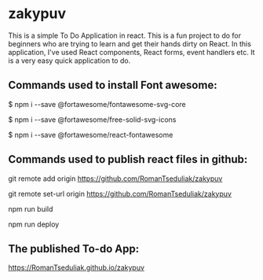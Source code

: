 # zakypuv

This is a simple To Do Application in react. This is a fun project to do for beginners who are trying to learn and get their hands dirty on React. In this application, I've used React components, React forms, event handlers etc. It is a very easy quick application to do.

## Commands used to install Font awesome:

$ npm i --save @fortawesome/fontawesome-svg-core

$ npm i --save @fortawesome/free-solid-svg-icons

$ npm i --save @fortawesome/react-fontawesome

## Commands used to publish react files in github:
git remote add origin https://github.com/RomanTseduliak/zakypuv

git remote set-url origin https://github.com/RomanTseduliak/zakypuv

npm run build

npm run deploy

## The published To-do App:

https://RomanTseduliak.github.io/zakypuv
